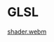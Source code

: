 ﻿# GLSL

[shader.webm](https://github.com/mohammad-hasani/GLSL/assets/43966930/2931b3bc-de10-4680-bb2b-d884b0d5becd)
